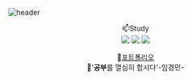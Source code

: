 ![header](https://capsule-render.vercel.app/api?type=wave&color=auto&height=300&section=header&text=202206030%20&06030fontSize=90)<br>
<div align=center>
	📫Study<br>
<img src="https://img.shields.io/badge/c++-B2CCFF?style=flat&logo=c++&logoColor=white"/>
 <img src="https://img.shields.io/badge/php-D1B2FF?style=flat&logo=php&logoColor=white"/>
 <img src="https://img.shields.io/badge/typescript-B5B2FF?style=flat&logo=typescript&logoColor=white"/><br>
	
 🌱[포트폴리오](https://yuls0202.github.io/index/)<br>
👋'**공부**를 열심히 합시다'-임경민-
<div>
